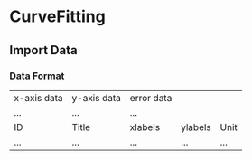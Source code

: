# CurveFitting

## Import Data

### Data Format

<table>
  <tr>
    <td>x-axis data</td>
    <td>y-axis data</td>
    <td>error data</td>
    <td></td>
    <td></td>
  </tr>
  <tr>
    <td>...</td>
    <td>...</td>
    <td>...</td>
    <td></td>
    <td></td>
  </tr>
  <tr>
    <td>ID</td>
    <td>Title</td>
    <td>xlabels</td>
    <td>ylabels</td>
    <td>Unit</td>
  </tr>
  <tr>
    <td>...</td>
    <td>...</td>
    <td>...</td>
    <td>...</td>
    <td>...</td>
  </tr>
</table>

